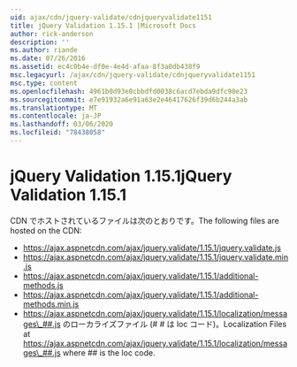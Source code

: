 ```yaml
---
uid: ajax/cdn/jquery-validate/cdnjqueryvalidate1151
title: jQuery Validation 1.15.1 |Microsoft Docs
author: rick-anderson
description: ''
ms.author: riande
ms.date: 07/26/2016
ms.assetid: ec4c0b4e-df0e-4e4d-afaa-8f3a0db438f9
msc.legacyurl: /ajax/cdn/jquery-validate/cdnjqueryvalidate1151
msc.type: content
ms.openlocfilehash: 4961b0d93e0cbbdfd0038c6acd7ebda9dfc90e23
ms.sourcegitcommit: e7e91932a6e91a63e2e46417626f39d6b244a3ab
ms.translationtype: MT
ms.contentlocale: ja-JP
ms.lasthandoff: 03/06/2020
ms.locfileid: "78438058"
---
```

# <a name="jquery-validation-1151"></a><span data-ttu-id="e5c45-102">jQuery Validation 1.15.1</span><span class="sxs-lookup"><span data-stu-id="e5c45-102">jQuery Validation 1.15.1</span></span>

<span data-ttu-id="e5c45-103">CDN でホストされているファイルは次のとおりです。</span><span class="sxs-lookup"><span data-stu-id="e5c45-103">The following files are hosted on the CDN:</span></span>

- https://ajax.aspnetcdn.com/ajax/jquery.validate/1.15.1/jquery.validate.js
- https://ajax.aspnetcdn.com/ajax/jquery.validate/1.15.1/jquery.validate.min.js
- https://ajax.aspnetcdn.com/ajax/jquery.validate/1.15.1/additional-methods.js
- https://ajax.aspnetcdn.com/ajax/jquery.validate/1.15.1/additional-methods.min.js
- <span data-ttu-id="e5c45-104">https://ajax.aspnetcdn.com/ajax/jquery.validate/1.15.1/localization/messages\_##.js のローカライズファイル (# # は loc コード)。</span><span class="sxs-lookup"><span data-stu-id="e5c45-104">Localization Files at https://ajax.aspnetcdn.com/ajax/jquery.validate/1.15.1/localization/messages\_##.js where ## is the loc code.</span></span>
